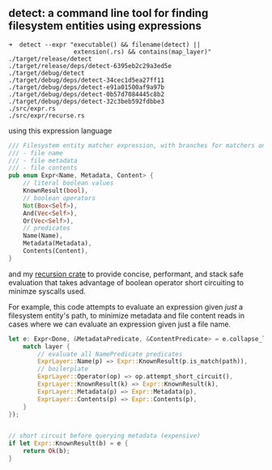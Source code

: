## detect: a command line tool for finding filesystem entities using expressions


```shell
➜  detect --expr "executable() && filename(detect) || 
                  extension(.rs) && contains(map_layer)" 
./target/release/detect
./target/release/deps/detect-6395eb2c29a3ed5e
./target/debug/detect
./target/debug/deps/detect-34cec1d5ea27ff11
./target/debug/deps/detect-e91a01500af9a97b
./target/debug/deps/detect-0b57d7084445c8b2
./target/debug/deps/detect-32c3beb592fdbbe3
./src/expr.rs
./src/expr/recurse.rs
```

using this expression language

```rust
/// Filesystem entity matcher expression, with branches for matchers on
/// - file name
/// - file metadata
/// - file contents
pub enum Expr<Name, Metadata, Content> {
    // literal boolean values
    KnownResult(bool),
    // boolean operators
    Not(Box<Self>),
    And(Vec<Self>),
    Or(Vec<Self>),
    // predicates
    Name(Name),
    Metadata(Metadata),
    Contents(Content),
}
```

and my [recursion crate](https://crates.io/crates/recursion) to provide concise, performant, and stack safe evaluation that takes advantage of boolean operator short circuiting to minimze syscalls used.

For example, this code attempts to evaluate an expression given _just_ a filesystem entity's path, to minimize metadata and file content reads in cases where we can evaluate an expression given just a file name.

```rust
let e: Expr<Done, &MetadataPredicate, &ContentPredicate> = e.collapse_layers(|layer| {
    match layer {
        // evaluate all NamePredicate predicates
        ExprLayer::Name(p) => Expr::KnownResult(p.is_match(path)),
        // boilerplate
        ExprLayer::Operator(op) => op.attempt_short_circuit(),
        ExprLayer::KnownResult(k) => Expr::KnownResult(k),
        ExprLayer::Metadata(p) => Expr::Metadata(p),
        ExprLayer::Contents(p) => Expr::Contents(p),
    }
});


// short circuit before querying metadata (expensive)
if let Expr::KnownResult(b) = e {
    return Ok(b);
}
```
